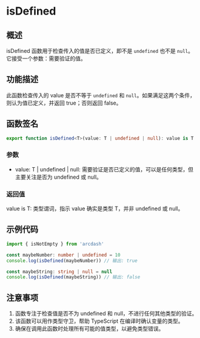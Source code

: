 # isDefined

## 概述
isDefined 函数用于检查传入的值是否已定义，即不是 `undefined` 也不是 `null`。它接受一个参数：需要验证的值。

## 功能描述
此函数检查传入的 value 是否不等于 `undefined` 和 `null`。如果满足这两个条件，则认为值已定义，并返回 true；否则返回 false。

## 函数签名
```typescript
export function isDefined<T>(value: T | undefined | null): value is T
```

### 参数
- value: T | undefined | null: 需要验证是否已定义的值，可以是任何类型，但主要关注是否为 undefined 或 null。

### 返回值
value is T: 类型谓词，指示 value 确实是类型 T，并非 undefined 或 null。

## 示例代码
```typescript
import { isNotEmpty } from 'arcdash'

const maybeNumber: number | undefined = 10
console.log(isDefined(maybeNumber)) // 输出: true

const maybeString: string | null = null
console.log(isDefined(maybeString)) // 输出: false
```

## 注意事项
1. 函数专注于检查值是否不为 undefined 和 null，不进行任何其他类型的验证。
2. 该函数可以用作类型守卫，帮助 TypeScript 在编译时确认变量的类型。
3. 确保在调用此函数时处理所有可能的值类型，以避免类型错误。
